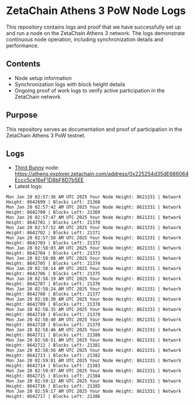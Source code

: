# ZetaChain Athens 3 PoW Node Logs
This repository contains logs and proof that we have successfully set up and run a node on the ZetaChain Athens 3 network. The logs demonstrate continuous node operation, including synchronization details and performance.

## Contents
- Node setup information
- Synchronization logs with block height details
- Ongoing proof of work logs to verify active participation in the ZetaChain network

## Purpose
This repository serves as documentation and proof of participation in the ZetaChain Athens 3 PoW testnet.

## Logs

- [Third Bunny](https://thirdbunny.xyz/) node: https://athens.explorer.zetachain.com/address/0x225254d35dE666064Eccc5ce16eF1D8bF8D7b5EE
- Latest logs:
```
Mon Jan 20 02:57:36 AM UTC 2025 Your Node Height: 8621331 | Network Height: 8642699 | Blocks Left: 21368
Mon Jan 20 02:57:42 AM UTC 2025 Your Node Height: 8621331 | Network Height: 8642700 | Blocks Left: 21369
Mon Jan 20 02:57:47 AM UTC 2025 Your Node Height: 8621331 | Network Height: 8642701 | Blocks Left: 21370
Mon Jan 20 02:57:52 AM UTC 2025 Your Node Height: 8621331 | Network Height: 8642702 | Blocks Left: 21371
Mon Jan 20 02:57:58 AM UTC 2025 Your Node Height: 8621331 | Network Height: 8642703 | Blocks Left: 21372
Mon Jan 20 02:58:03 AM UTC 2025 Your Node Height: 8621331 | Network Height: 8642704 | Blocks Left: 21373
Mon Jan 20 02:58:08 AM UTC 2025 Your Node Height: 8621331 | Network Height: 8642705 | Blocks Left: 21374
Mon Jan 20 02:58:14 AM UTC 2025 Your Node Height: 8621331 | Network Height: 8642706 | Blocks Left: 21375
Mon Jan 20 02:58:19 AM UTC 2025 Your Node Height: 8621331 | Network Height: 8642707 | Blocks Left: 21376
Mon Jan 20 02:58:24 AM UTC 2025 Your Node Height: 8621331 | Network Height: 8642708 | Blocks Left: 21377
Mon Jan 20 02:58:30 AM UTC 2025 Your Node Height: 8621331 | Network Height: 8642709 | Blocks Left: 21378
Mon Jan 20 02:58:35 AM UTC 2025 Your Node Height: 8621331 | Network Height: 8642710 | Blocks Left: 21379
Mon Jan 20 02:58:40 AM UTC 2025 Your Node Height: 8621331 | Network Height: 8642710 | Blocks Left: 21379
Mon Jan 20 02:58:46 AM UTC 2025 Your Node Height: 8621331 | Network Height: 8642711 | Blocks Left: 21380
Mon Jan 20 02:58:51 AM UTC 2025 Your Node Height: 8621331 | Network Height: 8642712 | Blocks Left: 21381
Mon Jan 20 02:58:56 AM UTC 2025 Your Node Height: 8621331 | Network Height: 8642713 | Blocks Left: 21382
Mon Jan 20 02:59:01 AM UTC 2025 Your Node Height: 8621331 | Network Height: 8642714 | Blocks Left: 21383
Mon Jan 20 02:59:07 AM UTC 2025 Your Node Height: 8621331 | Network Height: 8642715 | Blocks Left: 21384
Mon Jan 20 02:59:12 AM UTC 2025 Your Node Height: 8621331 | Network Height: 8642716 | Blocks Left: 21385
Mon Jan 20 02:59:17 AM UTC 2025 Your Node Height: 8621331 | Network Height: 8642717 | Blocks Left: 21386
```

